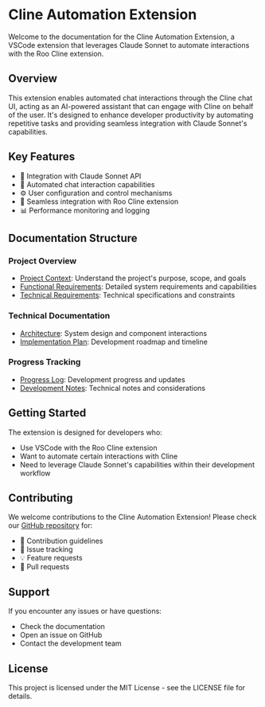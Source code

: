 # Cline Automation Extension

Welcome to the documentation for the Cline Automation Extension, a VSCode extension that leverages Claude Sonnet to automate interactions with the Roo Cline extension.

## Overview

This extension enables automated chat interactions through the Cline chat UI, acting as an AI-powered assistant that can engage with Cline on behalf of the user. It's designed to enhance developer productivity by automating repetitive tasks and providing seamless integration with Claude Sonnet's capabilities.

## Key Features

- 🔌 Integration with Claude Sonnet API
- 🤖 Automated chat interaction capabilities
- ⚙️ User configuration and control mechanisms
- 🔄 Seamless integration with Roo Cline extension
- 📊 Performance monitoring and logging

## Documentation Structure

### Project Overview
- [Project Context](project-context.md): Understand the project's purpose, scope, and goals
- [Functional Requirements](functional-requirements.md): Detailed system requirements and capabilities
- [Technical Requirements](technical-requirements.md): Technical specifications and constraints

### Technical Documentation
- [Architecture](architectural-design.md): System design and component interactions
- [Implementation Plan](implementation-plan.md): Development roadmap and timeline

### Progress Tracking
- [Progress Log](progress-log.md): Development progress and updates
- [Development Notes](scratchpad.md): Technical notes and considerations

## Getting Started

The extension is designed for developers who:
- Use VSCode with the Roo Cline extension
- Want to automate certain interactions with Cline
- Need to leverage Claude Sonnet's capabilities within their development workflow

## Contributing

We welcome contributions to the Cline Automation Extension! Please check our [GitHub repository](https://github.com/karimStekelenburg/cline-automation) for:

- 📝 Contribution guidelines
- 🐛 Issue tracking
- 💡 Feature requests
- 🔄 Pull requests

## Support

If you encounter any issues or have questions:
- Check the documentation
- Open an issue on GitHub
- Contact the development team

## License

This project is licensed under the MIT License - see the LICENSE file for details.